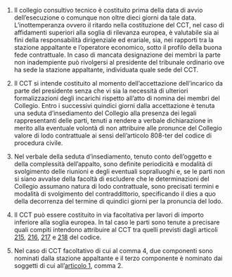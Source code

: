 1. Il collegio consultivo tecnico è costituito prima della data di avvio dell’esecuzione o comunque non oltre dieci giorni da tale data. L’inottemperanza ovvero il ritardo nella costituzione del CCT, nel caso di affidamenti superiori alla soglia di rilevanza europea, è valutabile sia ai fini della responsabilità dirigenziale ed erariale, sia, nei rapporti tra la stazione appaltante e l’operatore economico, sotto il profilo della buona fede contrattuale. In caso di mancata designazione dei membri la parte non inadempiente può rivolgersi al presidente del tribunale ordinario ove ha sede la stazione appaltante, individuata quale sede del CCT.

2. Il CCT si intende costituito al momento dell’accettazione dell’incarico da parte del presidente senza che vi sia la necessità di ulteriori formalizzazioni degli incarichi rispetto all’atto di nomina dei membri del Collegio. Entro i successivi quindici giorni dalla accettazione è tenuta una seduta d’insediamento del Collegio alla presenza dei legali rappresentanti delle parti, tenuti a rendere a verbale dichiarazione in merito alla eventuale volontà di non attribuire alle pronunce del Collegio valore di lodo contrattuale ai sensi dell’articolo 808-ter del codice di procedura civile.

3. Nel verbale della seduta d’insediamento, tenuto conto dell’oggetto e della complessità dell’appalto, sono definite periodicità e modalità di svolgimento delle riunioni e degli eventuali sopralluoghi e, se le parti non si siano avvalse della facoltà di escludere che le determinazioni del Collegio assumano natura di lodo contrattuale, sono precisati termini e modalità di svolgimento del contraddittorio, specificando il dies a quo della decorrenza del termine di quindici giorni per la pronuncia del lodo.

4. Il CCT può essere costituito in via facoltativa per lavori di importo inferiore alla soglia europea. In tal caso le parti sono tenute a precisare quali compiti intendono attribuire al CCT tra quelli previsti dagli articoli [215](/index.html?article=articolo-215&version=2), [216](/index.html?article=articolo-216&version=2), [217](/index.html?article=articolo-217&version=2) e [218](/index.html?article=articolo-218&version=1) del codice.

5. Nel caso di CCT facoltativo di cui al comma 4, due componenti sono nominati dalla stazione appaltante e il terzo componente è nominato dai soggetti di cui all’[articolo 1](/index.html?article=allegato-5.2-articolo-1&version=2), comma 2.